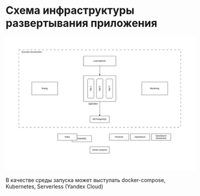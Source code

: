 # Схема инфраструктуры развертывания приложения

![Infrastructure](./imgs/infrastructure_app.png)

В качестве среды запуска может выступать docker-compose, Kubernetes, Serverless (Yandex Cloud)